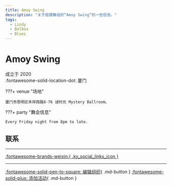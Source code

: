 ```yaml
---
title: Amoy Swing
description: "关于摇摆舞组织“Amoy Swing”的一些信息。"
tags:
  - Lindy
  - Balboa
  - Blues
---
```


# Amoy Swing

成立于 2020  
:fontawesome-solid-location-dot: 厦门  


???+ venue "场地"

    厦门市思明区禾祥西路8-76 谜时光 Mystery Ballroom。  

???+ party "舞会信息"

    Every Friday night from 8pm to late.  

## 联系


---

 [:fontawesome-brands-weixin:{ .ky_social_links_icon }](# "Amoy Swing")

---

[:fontawesome-solid-pen-to-square: 编辑组织](https://github.com/swingdance/orgs/issues/new?assignees=&labels=update+org&projects=&template=03-update_entity.yml&title=Update%20Org%3A%20zh_CN%20%E2%80%A2%20Amoy%20Swing&region=zh_CN&id=amoy-swing&name=Amoy%20Swing){ .md-button } [:fontawesome-solid-plus: 添加活动](https://github.com/swingdance/events/issues/new?assignees=&labels=add+event&projects=&template=02-add_entity.yml&title=Add%20Event%3A%20zh_CN%20%E2%80%A2%20%3CName%3E&region=zh_CN&province=Fujian&city=Xiamen&org_id=amoy-swing){ .md-button }
